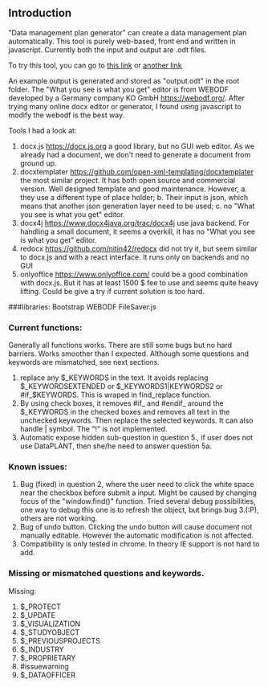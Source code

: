 ## Introduction
"Data management plan generator" can create a data management plan automatically. 
This tool is purely web-based, front end and written in javascript. 
Currently both the input and output are .odt files. 

To try this tool, you can go to [this link](http://xrzhou.com/generator) or [another link](https://nfdi4plants.github.io/plan-generator/)

An example output is generated and stored as "output.odt" in the root folder.
The "What you see is what you get" editor is from WEBODF developed by a Germany company KO GmbH https://webodf.org/. After trying many online docx editor or generator, I found using javascript to modify the webodf is the best way.

Tools I had a look at:

1. docx.js https://docx.js.org a good library, but no GUI web editor. As we already had a document, we don't need to generate a document from ground up.
2. docxtemplater https://github.com/open-xml-templating/docxtemplater the most similar project. It has both open source and commercial version. Well designed template and good maintenance. However, a. they use a different type of place holder; b. Their input is json, which means that another json generation layer need to be used; c. no "What you see is what you get" editor. 
3. docx4j https://www.docx4java.org/trac/docx4j use java backend. For handling a small document, it seems a overkill, it has no "What you see is what you get" editor.
4. redocx https://github.com/nitin42/redocx did not try it, but seem similar to docx.js and with a react interface. It runs only on backends and no GUI
5. onlyoffice https://www.onlyoffice.com/ could be a good combination with docx.js. But it has at least 1500 $ fee to use and seems quite heavy lifting. Could be give a try if current solution is too hard.


###libraries:
Bootstrap
WEBODF
FileSaver.js


### Current functions:
Generally all functions works. There are still some bugs but no hard barriers. Works smoother than I expected.
Although some questions and keywords are mismatched, see next sections.

1. replace any $_KEYWORDS in the text. It avoids replacing $_KEYWORDSEXTENDED or $_KEYWORDS1|KEYWORDS2 or #if_$KEYWORDS. This is wraped in find_replace function.
2. By using check boxes, it removes #if_ and #endif_ around the $_KEYWORDS in the checked boxes and removes all text in the unchecked keywords. Then replace the selected keywords. It can also handle | symbol. The "!" is not implemented. 
3. Automatic expose hidden sub-question in question 5., if user does not use DataPLANT, then she/he need to answer question 5a.
  


### Known issues:
1. Bug (fixed) in question 2, where the user need to click the white space near the checkbox before submit a input. Might be caused by changing focus of the "window.find()"  function. Tried several debug possibilities, one way to debug this one is to refresh the object, but brings bug 3.(:P), others are not working. 
2. Bug of undo button. Clicking the undo button will cause document not manually editable. However the automatic modification is not affected.
3. Compatibility is only tested in chrome. In theory IE support is not hard to add.


### Missing or mismatched questions and keywords.
Missing:
1. $_PROTECT 
2. $_UPDATE 
3. $_VISUALIZATION 
4. $_STUDYOBJECT
5. $_PREVIOUSPROJECTS 
6. $_INDUSTRY 
7. $_PROPRIETARY 
8. \#issuewarning 
9. $_DATAOFFICER
